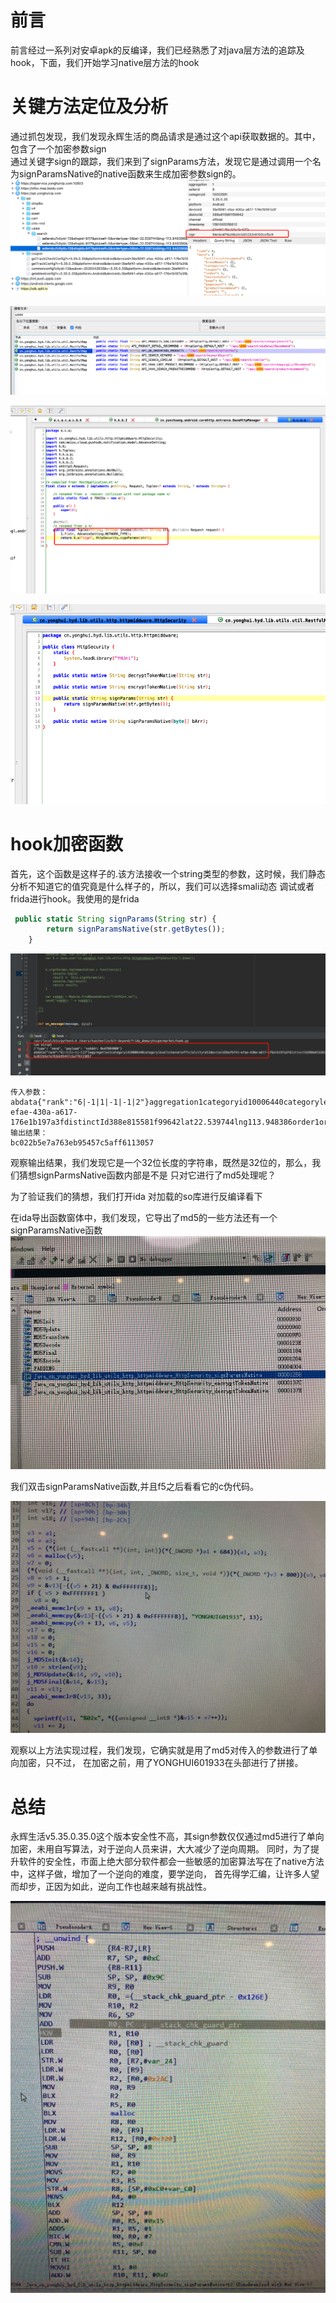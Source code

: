 # 前言  
前言经过一系列对安卓apk的反编译，我们已经熟悉了对java层方法的追踪及hook，下面，我们开始学习native层方法的hook  

# 关键方法定位及分析  
通过抓包发现，我们发现永辉生活的商品请求是通过这个api获取数据的。其中，包含了一个加密参数sign  
通过关键字sign的跟踪，我们来到了signParams方法，发现它是通过调用一个名为signParamsNative的native函数来生成加密参数sign的。
![](image/sign参数.png)    

![](image/v444.png)   

![](image/sign.png)  

![](image/sign_native.png)    

# hook加密函数  
首先，这个函数是这样子的.该方法接收一个string类型的参数，这时候，我们静态分析不知道它的值究竟是什么样子的，所以，我们可以选择smali动态
调试或者frida进行hook。我使用的是frida
```javascript
 public static String signParams(String str) {
        return signParamsNative(str.getBytes());
    }
```  

![](image/signparams参数.png)  
```text
传入参数：
abdata{"rank":"6|-1|1|-1|-1|2"}aggregation1categoryid10006440categorylevel1channelofficialcityid13deviceid3befbf41-efae-430a-a617-176e1b197a3fdistinctId388e815581f99642lat22.539744lng113.948386order1ordertype0page0pickself0platformAndroidsellerid6shopid9I17timestamp1591066297151v5.35.0.35
输出结果：
bc022b5e7a763eb95457c5aff6113057  
```
观察输出结果，我们发现它是一个32位长度的字符串，既然是32位的，那么，我们猜想signParmsNative函数内部是不是
只对它进行了md5处理呢？  

为了验证我们的猜想，我们打开ida 对加载的so库进行反编译看下  

在ida导出函数窗体中，我们发现，它导出了md5的一些方法还有一个signParamsNative函数
![](image/so导出函数.png)

我们双击signParamsNative函数,并且f5之后看看它的c伪代码。  

![](image/signNativeParams函数实现.png)  

观察以上方法实现过程，我们发现，它确实就是用了md5对传入的参数进行了单向加密，只不过，
在加密之前，用了YONGHUI601933在头部进行了拼接。  

# 总结  
永辉生活v5.35.0.35.0这个版本安全性不高，其sign参数仅仅通过md5进行了单向加密，未用自写算法，对于逆向人员来讲，大大减少了逆向周期。
同时，为了提升软件的安全性，市面上绝大部分软件都会一些敏感的加密算法写在了native方法中，这样子做，增加了一个逆向的难度，要学逆向，
首先得学汇编，让许多人望而却步，正因为如此，逆向工作也越来越有挑战性。  

![](image/arm指令.png)   



